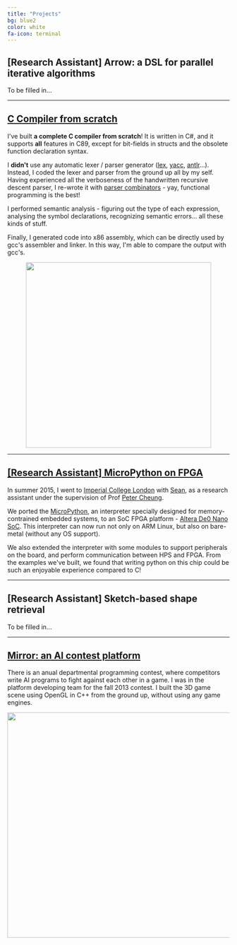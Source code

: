 ```yaml
---
title: "Projects"
bg: blue2
color: white
fa-icon: terminal
---
```


## [Research Assistant] Arrow: a DSL for parallel iterative algorithms

To be filled in...

-------------------------

## [C Compiler from scratch](https://github.com/phisiart/C-Compiler)

I've built **a complete C compiler from scratch**! It is written in C#, and it supports **all** features in C89, except for bit-fields in structs and the obsolete function declaration syntax.

I **didn't** use any automatic lexer / parser generator ([lex](https://en.wikipedia.org/wiki/Lex_(software)), [yacc](https://en.wikipedia.org/wiki/Yacc), [antlr](https://en.wikipedia.org/wiki/ANTLR)...). Instead, I coded the lexer and parser from the ground up all by my self. Having experienced all the verboseness of the handwritten recursive descent parser, I re-wrote it with [parser combinators](https://en.wikipedia.org/wiki/Parser_combinator) - yay, functional programming is the best!
<!--
When building and using parser combinators, I found that the most interesting thing is the recursiveness of the C syntax. It won't be too much of a trouble when you just create a function (or method) for each non-terminal. However, when you need to have them as objects (at least function objects), you will have to find a way to get around.-->

I performed semantic analysis - figuring out the type of each expression, analysing the symbol declarations, recognizing semantic errors... all these kinds of stuff.

<!--In this phase, I found some features a little tricky to implement. For example, 1) a struct might contain a pointer which points to a struct of the same type. This is very common in, lets say, linked lists.

```
struct node_t {
    int value;
    struct node_t *next;
};
```-->
<!--
Or, 2) the initialization list. You need to figure out what each element refer to.

```
struct node_t[3][4] = { node0, { 1, NULL }, { 1 } };
```-->

Finally, I generated code into x86 assembly, which can be directly used by gcc's assembler and linker. In this way, I'm able to compare the output with gcc's.

<center><img src="img/c-compiler.png" width="420"></center>

-------------------------

## [[Research Assistant] MicroPython on FPGA](https://github.com/seanzw/MicroPythonFPGA)

In summer 2015, I went to [Imperial College London](http://www.imperial.ac.uk/) with [Sean](https://github.com/seanzw), as a research assistant under the supervision of Prof [Peter Cheung](http://www.imperial.ac.uk/people/p.cheung).

We ported the [MicroPython](https://github.com/micropython/micropython), an interpreter specially designed for memory-contrained embedded systems, to an SoC FPGA platform - [Altera De0 Nano SoC](de0-nano-soc.terasic.com/). This interpreter can now run not only on ARM Linux, but also on bare-metal (without any OS support).

We also extended the interpreter with some modules to support peripherals on the board, and perform communication between HPS and FPGA. From the examples we've built, we found that writing python on this chip could be such an enjoyable experience compared to C!

-------------------------

## [Research Assistant] Sketch-based shape retrieval

To be filled in...

-------------------------

## [Mirror: an AI contest platform](https://github.com/phisiart/ds15gl)

There is an anual departmental programming contest, where competitors write AI programs to fight against each other in a game. I was in the platform developing team for the fall 2013 contest. I built the 3D game scene using OpenGL in C++ from the ground up, without using any game engines.

<center><img src="img/ds15.jpg" width="510"></center>
